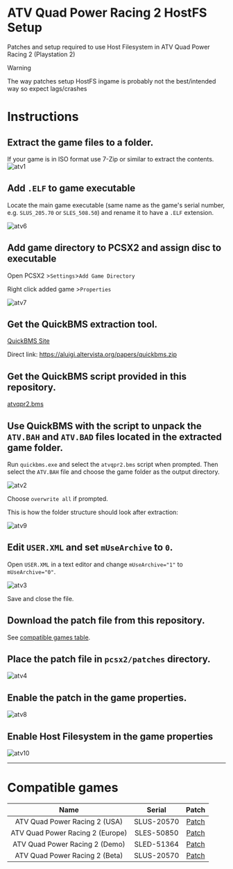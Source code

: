 # ATV Quad Power Racing 2 HostFS Setup
Patches and setup required to use Host Filesystem in ATV Quad Power Racing 2 (Playstation 2)

>[!WARNING]
>The way patches setup HostFS ingame is probably not the best/intended way so expect lags/crashes

# Instructions
## Extract the game files to a folder.

If your game is in ISO format use 7-Zip or similar to extract the contents.
![atv1](https://github.com/user-attachments/assets/ed190744-c089-4af7-83d6-d9c248c1ebf0)

## Add `.ELF` to game executable

Locate the main game executable (same name as the game's serial number, e.g. `SLUS_205.70` or `SLES_508.50`) and rename it to have a `.ELF` extension.

![atv6](https://github.com/user-attachments/assets/2af97fd7-0580-499b-998f-f5e66132b9a0)

## Add game directory to PCSX2 and assign disc to executable

Open PCSX2 >`Settings`>`Add Game Directory`

Right click added game >`Properties`

![atv7](https://github.com/user-attachments/assets/ee15ac44-4e75-4908-afa4-999029d983e0)

## Get the QuickBMS extraction tool.

[QuickBMS Site](https://aluigi.altervista.org/quickbms.htm)

Direct link: https://aluigi.altervista.org/papers/quickbms.zip

## Get the QuickBMS script provided in this repository.

[atvqpr2.bms](bms//atvqpr2.bms)

## Use QuickBMS with the script to unpack the `ATV.BAH` and `ATV.BAD` files located in the extracted game folder.

Run `quickbms.exe` and select the `atvqpr2.bms` script when prompted. Then select the `ATV.BAH` file and choose the game folder as the output directory.

![atv2](https://github.com/user-attachments/assets/de1a3bae-82cf-403c-81ea-d7d376d55dc1)

Choose `overwrite all` if prompted.

This is how the folder structure should look after extraction:

![atv9](https://github.com/user-attachments/assets/ba7c43c1-a09f-4ba8-9cef-552c3e696292)


## Edit `USER.XML` and set `mUseArchive` to `0`.

Open `USER.XML` in a text editor and change `mUseArchive="1"` to `mUseArchive="0"`.

![atv3](https://github.com/user-attachments/assets/0cf293bd-80e4-4c2b-9b77-739ffdfa5cb8)

Save and close the file.

## Download the patch file from this repository.

See [compatible games table](#compatible-games).

## Place the patch file in `pcsx2/patches` directory.

![atv4](https://github.com/user-attachments/assets/46c88827-1fb1-40cd-a201-0b567c43c481)

## Enable the patch in the game properties.

![atv8](https://github.com/user-attachments/assets/55ebe1c2-844d-496b-85bd-c31a72ddf57a)

## Enable Host Filesystem in the game properties

![atv10](https://github.com/user-attachments/assets/590bdba8-b01a-4a72-98ea-f085e4123e00)

---

# Compatible games
|                     **Name**                      | **Serial** | **Patch**           |
|:-------------------------------------------------:|:----------:|:-------------------:|
| ATV Quad Power Racing 2 (USA)                     | SLUS-20570 | [Patch](patches//SLUS-20570_9E1EAE73.pnach)  |
| ATV Quad Power Racing 2 (Europe)                  | SLES-50850 | [Patch](patches//SLES-50850_9E1EAE73.pnach)  |
| ATV Quad Power Racing 2 (Demo)                    | SLED-51364 | [Patch](patches//SLED-51364_E0AA1E96.pnach)  |
| ATV Quad Power Racing 2 (Beta)                    | SLUS-20570 | [Patch](patches//SLUS-20570_567C6358.pnach)  |
